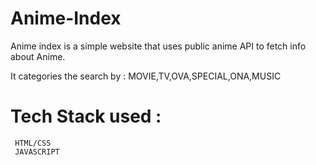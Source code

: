 # Anime-Index
Anime index is a simple website that uses public anime API to fetch info about Anime. 

It categories the search by : 
                          MOVIE,TV,OVA,SPECIAL,ONA,MUSIC
                             
                             
 # Tech Stack used :
     HTML/CSS
     JAVASCRIPT
     
